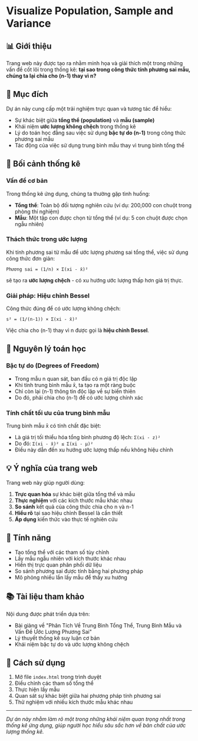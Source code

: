 # Visualize Population, Sample and Variance

## 📊 Giới thiệu

Trang web này được tạo ra nhằm minh họa và giải thích một trong những vấn đề cốt lõi trong thống kê: **tại sao trong công thức tính phương sai mẫu, chúng ta lại chia cho (n-1) thay vì n?**

## 🎯 Mục đích

Dự án này cung cấp một trải nghiệm trực quan và tương tác để hiểu:

- Sự khác biệt giữa **tổng thể (population)** và **mẫu (sample)**
- Khái niệm **ước lượng không chệch** trong thống kê
- Lý do toán học đằng sau việc sử dụng **bậc tự do (n-1)** trong công thức phương sai mẫu
- Tác động của việc sử dụng trung bình mẫu thay vì trung bình tổng thể

## 🔬 Bối cảnh thống kê

### Vấn đề cơ bản

Trong thống kê ứng dụng, chúng ta thường gặp tình huống:
- **Tổng thể**: Toàn bộ đối tượng nghiên cứu (ví dụ: 200,000 con chuột trong phòng thí nghiệm)
- **Mẫu**: Một tập con được chọn từ tổng thể (ví dụ: 5 con chuột được chọn ngẫu nhiên)

### Thách thức trong ước lượng

Khi tính phương sai từ mẫu để ước lượng phương sai tổng thể, việc sử dụng công thức đơn giản:

```
Phương sai = (1/n) × Σ(xi - x̄)²
```

sẽ tạo ra **ước lượng chệch** - có xu hướng ước lượng thấp hơn giá trị thực.

### Giải pháp: Hiệu chỉnh Bessel

Công thức đúng để có ước lượng không chệch:

```
s² = (1/(n-1)) × Σ(xi - x̄)²
```

Việc chia cho (n-1) thay vì n được gọi là **hiệu chỉnh Bessel**.

## 🧮 Nguyên lý toán học

### Bậc tự do (Degrees of Freedom)

- Trong mẫu n quan sát, ban đầu có n giá trị độc lập
- Khi tính trung bình mẫu x̄, ta tạo ra một ràng buộc
- Chỉ còn lại (n-1) thông tin độc lập về sự biến thiên
- Do đó, phải chia cho (n-1) để có ước lượng chính xác

### Tính chất tối ưu của trung bình mẫu

Trung bình mẫu x̄ có tính chất đặc biệt:
- Là giá trị tối thiểu hóa tổng bình phương độ lệch: `Σ(xi - z)²`
- Do đó: `Σ(xi - x̄)² ≤ Σ(xi - μ)²`
- Điều này dẫn đến xu hướng ước lượng thấp nếu không hiệu chỉnh

## 💡 Ý nghĩa của trang web

Trang web này giúp người dùng:

1. **Trực quan hóa** sự khác biệt giữa tổng thể và mẫu
2. **Thực nghiệm** với các kích thước mẫu khác nhau
3. **So sánh** kết quả của công thức chia cho n và n-1
4. **Hiểu rõ** tại sao hiệu chỉnh Bessel là cần thiết
5. **Áp dụng** kiến thức vào thực tế nghiên cứu

## 🎨 Tính năng

- Tạo tổng thể với các tham số tùy chỉnh
- Lấy mẫu ngẫu nhiên với kích thước khác nhau
- Hiển thị trực quan phân phối dữ liệu
- So sánh phương sai được tính bằng hai phương pháp
- Mô phỏng nhiều lần lấy mẫu để thấy xu hướng

## 📚 Tài liệu tham khảo

Nội dung được phát triển dựa trên:
- Bài giảng về "Phân Tích Về Trung Bình Tổng Thể, Trung Bình Mẫu và Vấn Đề Ước Lượng Phương Sai"
- Lý thuyết thống kê suy luận cơ bản
- Khái niệm bậc tự do và ước lượng không chệch

## 🚀 Cách sử dụng

1. Mở file `index.html` trong trình duyệt
2. Điều chỉnh các tham số tổng thể
3. Thực hiện lấy mẫu
4. Quan sát sự khác biệt giữa hai phương pháp tính phương sai
5. Thử nghiệm với nhiều kích thước mẫu khác nhau

---

*Dự án này nhằm làm rõ một trong những khái niệm quan trọng nhất trong thống kê ứng dụng, giúp người học hiểu sâu sắc hơn về bản chất của ước lượng thống kê.*
